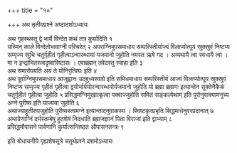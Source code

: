 +++
title = "१०"

+++
अथ तृतीयप्रश्ने अष्टादशोऽध्यायः

अथ गृहस्थस्तु द्वे भार्ये विन्देत कथं तत्र कुर्यादिति १  
यस्मिन् काले विन्देतोभावाग्नी परिचरेत् २
अपराग्निमुपसमाधाय सम्परिस्तीर्याज्यं विलाप्योत्पूय स्रुक्स्रुवं निष्टप्य सम्मृज्य स्रुचि चतुर्गृहीतं गृहीत्वाऽन्वारब्धायां यजमानो जुहोति नमस्त ऋषे गद । अव्यथायै त्वा स्वधायै त्वा । मा न इन्द्राभितस्त्वदृष्वारिष्टासः । एवाब्रह्मन् तवेदस्तु स्वाहा इति ३  
अथ समारोपयति अयं ते योनिरृत्वियः इति ४  
अथ पूर्वाग्निमुपसमाधाय आजुह्वानः उद्बुध्यस्वाग्रे इति समिधमाधाय सम्परिस्तीर्य आज्यं विलाप्योत्पूय स्रुक्स्रुवं निष्टप्य सम्मृज्य गृहीतं गृहीत्वा द्वयोर्भार्ययोरन्वारब्धयोर्यजमानो जुहोति यो ब्रह्मा ब्रह्मणः इत्यान्तेन सूक्तेनैकैकं चतुर्गृहीतं गृहीत्वा जुहोति ५
प्रसिद्धमग्निमुखात्कृत्वा पक्वाज्जुहोति समितं सङ्कल्पेथाम् इति पुरोनुवाक्यामनूच्य अग्ने पुरीष्य इति याज्यया जुहोति ६  
अथाज्याहुतीरुपजुहोति पुरीष्यस्त्वमग्ने इत्यान्तादनुवाकस्य । स्विष्टकृत्प्रभृति सिद्धमाधेनुवरप्रदानात् ७
अथाग्रेणाग्निं दर्भस्तम्बेषु हुतशेषं निदधाति ब्रह्मजज्ञानं पिता विराजां इति द्वाभ्याम् ८  
प्रसिद्धमौपासने पार्वणानि कुर्यात्सन्तिष्ठत औपासनतन्त्रः ९  

इति बोधायनीये गृह्यशेषसूत्रे चतुर्थप्रश्ने दशमोऽध्यायः

